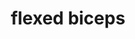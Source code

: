 ---
layout: people&body
title: flexed biceps
emoji: flexed_biceps
permalink: 💪.html
image: assets/img/3moji/flexed_biceps.png
---